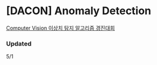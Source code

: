 # [DACON] Anomaly Detection

[Computer Vision 이상치 탐지 알고리즘 경진대회](https://dacon.io/competitions/official/235894/team)


### Updated

5/1
